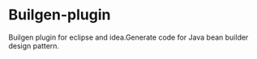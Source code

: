 # Builgen-plugin
Builgen plugin for eclipse and idea.Generate code for Java bean builder design pattern.
